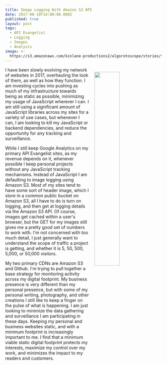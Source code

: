 ```yaml
---
title: Image Logging With Amazon S3 API
date: 2017-08-10T14:00:00.000Z
published: true
layout: post
tags:
  - API Evangelist
  - Logging
  - Images
  - Analysis
image: >-
  https://s3.amazonaws.com/kinlane-productions2/algorotoscope/stories/freeway_atari_missle.jpg
---
```

<p><img src="https://s3.amazonaws.com/kinlane-productions2/algorotoscope/stories/freeway_atari_missle.jpg" align="right" width="40%" style="padding: 15px;" /></p>I have been slowly evolving my network of websites in 2017, overhauling the look of them, as well as how they function. I am investing cycles into pushing as much of my infrastructure towards being as static as possible, minimizing my usage of JavaScript wherever I can. I am still using a significant amount of JavaScript libraries across my sites for a variety of use cases, but whenever I can, I am looking to kill my JavaScript or backend dependencies, and reduce the opportunity for any tracking and surveillance.

While I still keep Google Analytics on my primary API Evangelist sites, as my revenue depends on it, whenever possible I keep personal projects without any JavaScript tracking mechanisms. Instead of JavaScript I am defaulting to image logging using Amazon S3. Most of my sites tend to have some sort of header image, which I store in a common public bucket on Amazon S3, all I have to do is turn on logging, and then get at logging details via the Amazon S3 API. Of course, images get cached within a user's browser, but the GET for my images still gives me a pretty good set of numbers to work with. I'm not concerned with too much detail, I just generally want to understand the scope of traffic a project is getting, and whether it is 5, 50, 500, 5,000, or 50,000 visitors.

My two primary CDNs are Amazon S3 and Github. I'm trying to pull together a base strategy for monitoring activity across my digital footprint. My business presence is very different than my personal presence, but with some of my personal writing, photography, and other creations I still like to keep a finger on the pulse of what is happening. I am just looking to minimize the data gathering and surveillance I am participating in these days. Keeping my personal and business websites static, and with a minimum footprint is increasingly important to me. I find that a minimum viable static digital footprint protects my interests, maximize my control over my work, and minimizes the impact to my readers and customers.  
